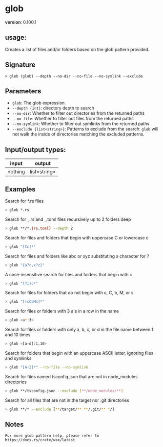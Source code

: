 # glob

**version**: 0.100.1

## **usage**:

Creates a list of files and/or folders based on the glob pattern provided.

## Signature

`> glob (glob) --depth --no-dir --no-file --no-symlink --exclude`

## Parameters

- `glob`: The glob expression.
- `--depth {int}`: directory depth to search
- `--no-dir`: Whether to filter out directories from the returned paths
- `--no-file`: Whether to filter out files from the returned paths
- `--no-symlink`: Whether to filter out symlinks from the returned paths
- `--exclude {list<string>}`: Patterns to exclude from the search: `glob` will not walk the inside of directories matching the excluded patterns.

## Input/output types:

| input   | output         |
| ------- | -------------- |
| nothing | list\<string\> |

## Examples

Search for \*.rs files

```bash
> glob *.rs
```

Search for _.rs and _.toml files recursively up to 2 folders deep

```bash
> glob **/*.{rs,toml} --depth 2
```

Search for files and folders that begin with uppercase C or lowercase c

```bash
> glob "[Cc]*"
```

Search for files and folders like abc or xyz substituting a character for ?

```bash
> glob "{a?c,x?z}"
```

A case-insensitive search for files and folders that begin with c

```bash
> glob "(?i)c*"
```

Search for files for folders that do not begin with c, C, b, M, or s

```bash
> glob "[!cCbMs]*"
```

Search for files or folders with 3 a's in a row in the name

```bash
> glob <a*:3>
```

Search for files or folders with only a, b, c, or d in the file name between 1 and 10 times

```bash
> glob <[a-d]:1,10>
```

Search for folders that begin with an uppercase ASCII letter, ignoring files and symlinks

```bash
> glob "[A-Z]*" --no-file --no-symlink
```

Search for files named tsconfig.json that are not in node_modules directories

```bash
> glob **/tsconfig.json --exclude [**/node_modules/**]
```

Search for all files that are not in the target nor .git directories

```bash
> glob **/* --exclude [**/target/** **/.git/** */]
```

## Notes

```text
For more glob pattern help, please refer to https://docs.rs/crate/wax/latest
```
